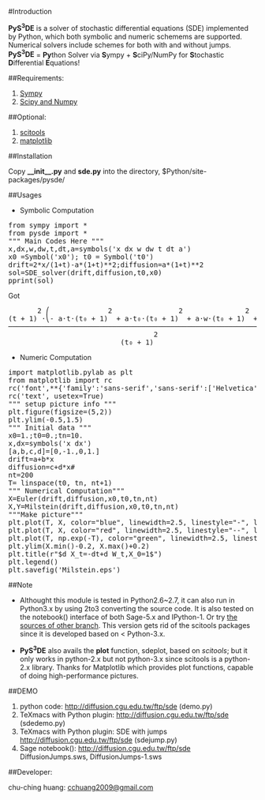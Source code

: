 #Introduction

**PyS<sup>3</sup>DE** is a solver of stochastic differential equations (SDE) implemented by Python, which both symbolic and numeric schemems are supported.
Numerical solvers include schemes for both with and without jumps.
<br>
**PyS<sup>3</sup>DE** = **Py**thon Solver via **S**ympy + **S**ciPy/NumPy for **S**tochastic **D**ifferential **E**quations!

##Requirements:

1. <a href="http://sympy.org">Sympy</br>
2. <a href="http://www.scipy.org">Scipy and Numpy</a></br>
 
##Optional:

1. <a href="http://code.google.com/p/scitools/">scitools</a><br>
2. <a href="http://matplotlib.org">matplotlib</a>

##Installation

Copy **\_\_init\_\_.py** and **sde.py** into the directory, $Python/site-packages/pysde/


##Usages

* Symbolic Computation
<pre>
from sympy import *
from pysde import *
""" Main Codes Here """
x,dx,w,dw,t,dt,a=symbols('x dx w dw t dt a')
x0 =Symbol('x0'); t0 = Symbol('t0')
drift=2*x/(1+t)-a*(1+t)**2;diffusion=a*(1+t)**2
sol=SDE_solver(drift,diffusion,t0,x0)
pprint(sol)  
</pre>
Got
<pre>
       2 ⎛              2                2               2     ⎞
(t + 1) ⋅⎝- a⋅t⋅(t₀ + 1)  + a⋅t₀⋅(t₀ + 1)  + a⋅w⋅(t₀ + 1)  + x₀⎠
────────────────────────────────────────────────────────────────
                                   2                            
                           (t₀ + 1)                             
</pre>
* Numeric Computation
<pre>
import matplotlib.pylab as plt
from matplotlib import rc
rc('font',**{'family':'sans-serif','sans-serif':['Helvetica']})
rc('text', usetex=True)
""" setup picture info """
plt.figure(figsize=(5,2))
plt.ylim(-0.5,1.5)
""" Initial data """
x0=1.;t0=0.;tn=10.
x,dx=symbols('x dx')
[a,b,c,d]=[0,-1.,0,1.]
drift=a+b*x
diffusion=c+d*x#
nt=200
T= linspace(t0, tn, nt+1)
""" Numerical Computation"""
X=Euler(drift,diffusion,x0,t0,tn,nt)
X,Y=Milstein(drift,diffusion,x0,t0,tn,nt)
"""Make picture"""
plt.plot(T, X, color="blue", linewidth=2.5, linestyle="-", label="Euler")
plt.plot(T, X, color="red", linewidth=2.5, linestyle="--", label="Milstein")
plt.plot(T, np.exp(-T), color="green", linewidth=2.5, linestyle="--", label=r"$\exp(-t)$")
plt.ylim(X.min()-0.2, X.max()+0.2)
plt.title(r"$d X_t=-dt+d W_t,X_0=1$")
plt.legend()
plt.savefig('Milstein.eps')
</pre>
##Note

* Althought this module is tested in Python2.6~2.7, it can also run in Python3.x by using 2to3 converting the source code. It is also
tested on the notebook() interface of both Sage-5.x and IPython-1.
Or try <a href="https://github.com/cchuang2009/PyS-3DE-for-Python3">the sources of other branch</a>. This 
version gets rid of the scitools packages since it is developed based on &lt;  Python-3.x.

* **PyS<sup>3</sup>DE** also avails the **plot** function, sdeplot, based on *scitools*; but it
only works in python-2.x but not python-3.x since scitools is a python-2.x library. Thanks for Matplotlib
which provides plot functions, capable of doing high-performance pictures.

##DEMO

1. python code: http://diffusion.cgu.edu.tw/ftp/sde (demo.py)
2. TeXmacs with Python plugin: http://diffusion.cgu.edu.tw/ftp/sde (sdedemo.py)
3. TeXmacs with Python plugin: SDE with jumps http://diffusion.cgu.edu.tw/ftp/sde (sdejump.py)
4. Sage notebook(): http://diffusion.cgu.edu.tw/ftp/sde DiffusionJumps.sws, DiffusionJumps-1.sws

##Developer:


chu-ching huang: cchuang2009@gmail.com

